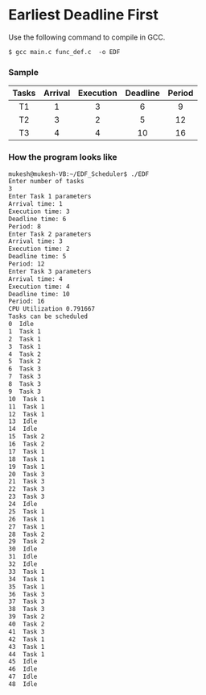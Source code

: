 # Earliest Deadline First

Use the following command to compile in GCC.

```
$ gcc main.c func_def.c  -o EDF
```

### Sample

| Tasks | Arrival	| Execution  |  Deadline | Period |  
|:-----:|:---------:|:----------:|:---------:|:-------:
|T1	    |   1		|	  3 	 |	6        |   9    |
|T2	    |   3		|	  2 	 |	5        |   12   |
|T3	    |   4		|	  4 	 |	10       |   16   |



### How the program looks like
```bash
mukesh@mukesh-VB:~/EDF_Scheduler$ ./EDF
Enter number of tasks
3
Enter Task 1 parameters
Arrival time: 1
Execution time: 3
Deadline time: 6
Period: 8
Enter Task 2 parameters
Arrival time: 3
Execution time: 2
Deadline time: 5
Period: 12
Enter Task 3 parameters
Arrival time: 4
Execution time: 4
Deadline time: 10
Period: 16
CPU Utilization 0.791667
Tasks can be scheduled
0  Idle
1  Task 1
2  Task 1
3  Task 1
4  Task 2
5  Task 2
6  Task 3
7  Task 3
8  Task 3
9  Task 3
10  Task 1
11  Task 1
12  Task 1
13  Idle
14  Idle
15  Task 2
16  Task 2
17  Task 1
18  Task 1
19  Task 1
20  Task 3
21  Task 3
22  Task 3
23  Task 3
24  Idle
25  Task 1
26  Task 1
27  Task 1
28  Task 2
29  Task 2
30  Idle
31  Idle
32  Idle
33  Task 1
34  Task 1
35  Task 1
36  Task 3
37  Task 3
38  Task 3
39  Task 2
40  Task 2
41  Task 3
42  Task 1
43  Task 1
44  Task 1
45  Idle
46  Idle
47  Idle
48  Idle
```
